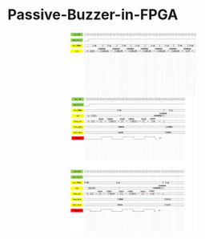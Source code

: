 # Passive-Buzzer-in-FPGA


<div align="center">
  <img src="beep.png" width = "50%" height = "50%">
</div>
